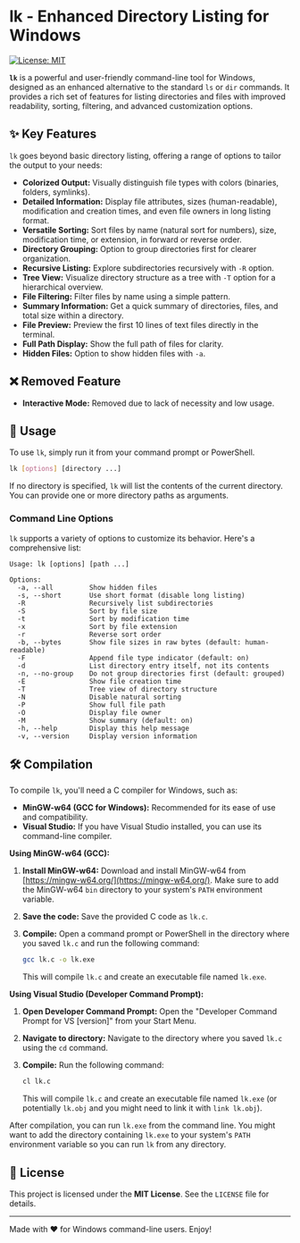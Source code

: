# lk - Enhanced Directory Listing for Windows

[![License: MIT](https://img.shields.io/badge/License-MIT-yellow.svg)](https://opensource.org/licenses/MIT)

**`lk`** is a powerful and user-friendly command-line tool for Windows, designed as an enhanced alternative to the standard `ls` or `dir` commands. It provides a rich set of features for listing directories and files with improved readability, sorting, filtering, and advanced customization options.

## ✨ Key Features

`lk` goes beyond basic directory listing, offering a range of options to tailor the output to your needs:

*   **Colorized Output:** Visually distinguish file types with colors (binaries, folders, symlinks).
*   **Detailed Information:** Display file attributes, sizes (human-readable), modification and creation times, and even file owners in long listing format.
*   **Versatile Sorting:** Sort files by name (natural sort for numbers), size, modification time, or extension, in forward or reverse order.
*   **Directory Grouping:** Option to group directories first for clearer organization.
*   **Recursive Listing:** Explore subdirectories recursively with `-R` option.
*   **Tree View:** Visualize directory structure as a tree with `-T` option for a hierarchical overview.
*   **File Filtering:** Filter files by name using a simple pattern.
*   **Summary Information:** Get a quick summary of directories, files, and total size within a directory.
*   **File Preview:** Preview the first 10 lines of text files directly in the terminal.
*   **Full Path Display:** Show the full path of files for clarity.
*   **Hidden Files:** Option to show hidden files with `-a`.

## ❌ Removed Feature

- **Interactive Mode:** Removed due to lack of necessity and low usage.

## 🚀 Usage

To use `lk`, simply run it from your command prompt or PowerShell.

```bash
lk [options] [directory ...]
```

If no directory is specified, `lk` will list the contents of the current directory. You can provide one or more directory paths as arguments.

### Command Line Options

`lk` supports a variety of options to customize its behavior. Here's a comprehensive list:

```
Usage: lk [options] [path ...]

Options:
  -a, --all         Show hidden files
  -s, --short       Use short format (disable long listing)
  -R                Recursively list subdirectories
  -S                Sort by file size
  -t                Sort by modification time
  -x                Sort by file extension
  -r                Reverse sort order
  -b, --bytes       Show file sizes in raw bytes (default: human-readable)
  -F                Append file type indicator (default: on)
  -d                List directory entry itself, not its contents
  -n, --no-group    Do not group directories first (default: grouped)
  -E                Show file creation time
  -T                Tree view of directory structure
  -N                Disable natural sorting
  -P                Show full file path
  -O                Display file owner
  -M                Show summary (default: on)
  -h, --help        Display this help message
  -v, --version     Display version information
```

## 🛠️ Compilation

To compile `lk`, you'll need a C compiler for Windows, such as:

*   **MinGW-w64 (GCC for Windows):** Recommended for its ease of use and compatibility.
*   **Visual Studio:** If you have Visual Studio installed, you can use its command-line compiler.

**Using MinGW-w64 (GCC):**

1.  **Install MinGW-w64:** Download and install MinGW-w64 from [https://mingw-w64.org/](https://mingw-w64.org/). Make sure to add the MinGW-w64 `bin` directory to your system's `PATH` environment variable.
2.  **Save the code:** Save the provided C code as `lk.c`.
3.  **Compile:** Open a command prompt or PowerShell in the directory where you saved `lk.c` and run the following command:

    ```bash
    gcc lk.c -o lk.exe
    ```

    This will compile `lk.c` and create an executable file named `lk.exe`.

**Using Visual Studio (Developer Command Prompt):**

1.  **Open Developer Command Prompt:** Open the "Developer Command Prompt for VS [version]" from your Start Menu.
2.  **Navigate to directory:** Navigate to the directory where you saved `lk.c` using the `cd` command.
3.  **Compile:** Run the following command:

    ```bash
    cl lk.c
    ```

    This will compile `lk.c` and create an executable file named `lk.exe` (or potentially `lk.obj` and you might need to link it with `link lk.obj`).

After compilation, you can run `lk.exe` from the command line. You might want to add the directory containing `lk.exe` to your system's `PATH` environment variable so you can run `lk` from any directory.

## 📜 License

This project is licensed under the **MIT License**. See the `LICENSE` file for details.

---

Made with ❤️ for Windows command-line users. Enjoy!

